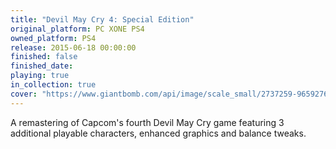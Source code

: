 ```yaml
---
title: "Devil May Cry 4: Special Edition"
original_platform: PC XONE PS4
owned_platform: PS4
release: 2015-06-18 00:00:00
finished: false
finished_date:
playing: true
in_collection: true
cover: "https://www.giantbomb.com/api/image/scale_small/2737259-9659276313-0a345.jpg"
---
```


A remastering of Capcom's fourth Devil May Cry game featuring 3 additional playable characters, enhanced graphics and balance tweaks.
